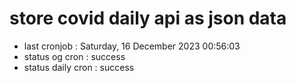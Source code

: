 # store covid daily api as json data

- last cronjob : Saturday, 16 December 2023 00:56:03
- status og cron : success
- status daily cron : success
      
      